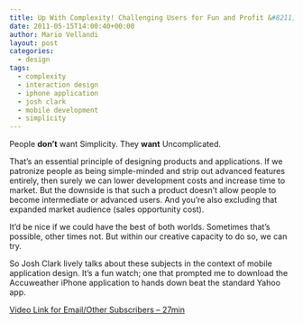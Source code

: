 ```yaml
---
title: Up With Complexity! Challenging Users for Fun and Profit &#8211; Josh Clark
date: 2011-05-15T14:00:40+00:00
author: Mario Vellandi
layout: post
categories:
  - design
tags:
  - complexity
  - interaction design
  - iphone application
  - josh clark
  - mobile development
  - simplicity
---
```

People **don&#8217;t** want Simplicity. They **want** Uncomplicated.

That&#8217;s an essential principle of designing products and applications. If we patronize people as being simple-minded and strip out advanced features entirely, then surely we can lower development costs and increase time to market. But the downside is that such a product doesn&#8217;t allow people to become intermediate or advanced users. And you&#8217;re also excluding that expanded market audience (sales opportunity cost).

It&#8217;d be nice if we could have the best of both worlds. Sometimes that&#8217;s possible, other times not. But within our creative capacity to do so, we can try.

So Josh Clark lively talks about these subjects in the context of mobile application design. It&#8217;s a fun watch; one that prompted me to download the Accuweather iPhone application to hands down beat the standard Yahoo app.

[Video Link for Email/Other Subscribers &#8211; 27min](http://vimeo.com/21503078)
